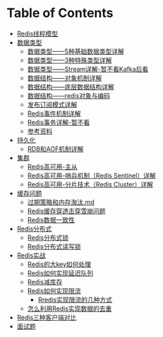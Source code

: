 # Table of Contents

















+ [Redis线程模型](Redis线程模型.md)
+ [数据类型]()
    + [数据类型——5种基础数据类型详解](五种基础数据类型详解.md)
    + [数据类型——3种特殊类型详解](三种特殊类型详解.md)
    + [数据类型——Stream详解-暂不看Kafka后看](Stream详解.md)
    + [数据结构——对象机制详解](对象机制详解.md)
    + [数据结构——底层数据结构详解](Redis底层数据结构详解.md)
    + [数据结构——redis对象与编码](Redis对象与编码.md)
    + [发布订阅模式详解](Redis发布订阅模式详解.md)
    + [Redis事件机制详解](Redis事件机制详解.md)
    + [Redis事务详解-暂不看](Redis事务详解.md)
    + [参考资料](https://mp.weixin.qq.com/s/r9_0xpRsp2ubgyvpiyMfuw)
+ [持久化]()
    + [RDB和AOF机制详解](Redis持久化-RDB和AOF机制详解.md)
+ [集群]()
    + [Redis高可用-主从](Redis高可用-主从.md)
    + [Redis高可用-哨兵机制（Redis Sentinel）详解](Redis高可用-哨兵.md)
    + [Redis高可用-分片技术（Redis Cluster）详解](Redis高可用-分片.md)
+ [缓存问题]()
    + [过期策略和内存淘汰.md](过期策略和内存淘汰.md)
    + [Redis缓存穿透击穿雪崩问题](Redis缓存穿透击穿雪崩问题.md)
    + [Redis数据一致性](Redis数据一致性.md)
+ [Redis分布式]()
    + [Redis分布式锁](Redis分布式锁.md)
    + [Redis分布式读写锁](Redis分布式读写锁.md)
+ [Redis实战]()
  + [Redis的大key如何处理](Redis的大key如何处理.md)
  + [Redis如何实现延迟队列](Redis如何实现延迟队列.md)
  + [Redis减库存](Redis减库存.md)
  + [Redis如何实现限流](Redis如何实现限流.md)
    + [Rredis实现限流的几种方式](Rredis实现限流的几种方式.md)
  + [怎么利用Redis实现数据的去重](怎么利用Redis实现数据的去重.md)
+ [Redis三种客户端对比](Redis三种客户端对比.md)
+ [面试题](https://mp.weixin.qq.com/s/3Bm1h_oEi4X4b_RIldUekw)
